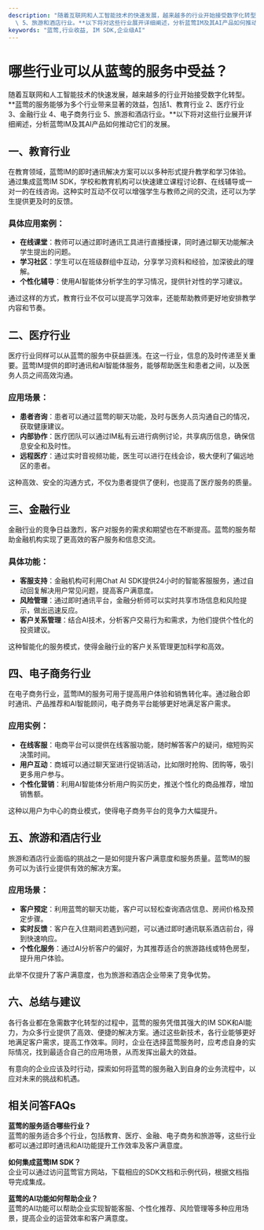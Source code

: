 ```yaml
---
description: "随着互联网和人工智能技术的快速发展，越来越多的行业开始接受数字化转型。**蓝莺的服务能够为多个行业带来显著的效益，包括1、教育行业 2、医疗行业 3、金融行业 4、电子商务行业\
  \ 5、旅游和酒店行业。**以下将对这些行业展开详细阐述，分析蓝莺IM及其AI产品如何推动它们的发展。"
keywords: "蓝莺,行业收益, IM SDK,企业级AI"
---
```

# 哪些行业可以从蓝莺的服务中受益？

随着互联网和人工智能技术的快速发展，越来越多的行业开始接受数字化转型。**蓝莺的服务能够为多个行业带来显著的效益，包括1、教育行业 2、医疗行业 3、金融行业 4、电子商务行业 5、旅游和酒店行业。**以下将对这些行业展开详细阐述，分析蓝莺IM及其AI产品如何推动它们的发展。

## 一、教育行业

在教育领域，蓝莺IM的即时通讯解决方案可以以多种形式提升教学和学习体验。通过集成蓝莺IM SDK，学校和教育机构可以快速建立课程讨论群、在线辅导或一对一的在线咨询。这种实时互动不仅可以增强学生与教师之间的交流，还可以为学生提供更及时的反馈。

### 具体应用案例：
- **在线课堂**：教师可以通过即时通讯工具进行直播授课，同时通过聊天功能解决学生提出的问题。
- **学习社区**：学生可以在班级群组中互动，分享学习资料和经验，加深彼此的理解。
- **个性化辅导**：使用AI智能体分析学生的学习情况，提供针对性的学习建议。

通过这样的方式，教育行业不仅可以提高学习效率，还能帮助教师更好地安排教学内容和节奏。

## 二、医疗行业

医疗行业同样可以从蓝莺的服务中获益匪浅。在这一行业，信息的及时传递至关重要。蓝莺IM提供的即时通讯和AI智能体服务，能够帮助医生和患者之间，以及医务人员之间高效沟通。

### 应用场景：
- **患者咨询**：患者可以通过蓝莺的聊天功能，及时与医务人员沟通自己的情况，获取健康建议。
- **内部协作**：医疗团队可以通过IM私有云进行病例讨论，共享病历信息，确保信息安全和及时性。
- **远程医疗**：通过实时音视频功能，医生可以进行在线会诊，极大便利了偏远地区的患者。

这种高效、安全的沟通方式，不仅为患者提供了便利，也提高了医疗服务的质量。

## 三、金融行业

金融行业的竞争日益激烈，客户对服务的需求和期望也在不断提高。蓝莺的服务帮助金融机构实现了更高效的客户服务和信息交流。

### 具体功能：
- **客服支持**：金融机构可利用Chat AI SDK提供24小时的智能客服服务，通过自动回复解决用户常见问题，提高客户满意度。
- **风险管理**：通过即时通讯平台，金融分析师可以实时共享市场信息和风险提示，做出迅速反应。
- **客户关系管理**：结合AI技术，分析客户交易行为和需求，为他们提供个性化的投资建议。

这种智能化的服务模式，使得金融行业的客户关系管理更加科学和高效。

## 四、电子商务行业

在电子商务行业，蓝莺IM的服务可用于提高用户体验和销售转化率。通过融合即时通讯、产品推荐和AI智能顾问，电子商务平台能够更好地满足客户需求。

### 应用实例：
- **在线客服**：电商平台可以提供在线客服功能，随时解答客户的疑问，缩短购买决策时间。
- **用户互动**：商城可以通过聊天室进行促销活动，比如限时抢购、团购等，吸引更多用户参与。
- **个性化营销**：利用AI智能体分析用户购买历史，推送个性化的商品推荐，增加销售额。

这种以用户为中心的商业模式，使得电子商务平台的竞争力大幅提升。

## 五、旅游和酒店行业

旅游和酒店行业面临的挑战之一是如何提升客户满意度和服务质量。蓝莺IM的服务可以为该行业提供有效的解决方案。

### 应用场景：
- **客户预定**：利用蓝莺的聊天功能，客户可以轻松查询酒店信息、房间价格及预定步骤。
- **实时反馈**：客户在入住期间若遇到问题，可以通过即时通讯联系酒店前台，得到快速响应。
- **个性化服务**：通过AI分析客户的偏好，为其推荐适合的旅游路线或特色房型，提升用户体验。

此举不仅提升了客户满意度，也为旅游和酒店企业带来了竞争优势。

## 六、总结与建议

各行各业都在急需数字化转型的过程中，蓝莺的服务凭借其强大的IM SDK和AI能力，为众多行业提供了高效、便捷的解决方案。通过这些新技术，各行业能够更好地满足客户需求，提高工作效率。同时，企业在选择蓝莺服务时，应考虑自身的实际情况，找到最适合自己的应用场景，从而发挥出最大的效益。

有意向的企业应该及时行动，探索如何将蓝莺的服务融入到自身的业务流程中，以应对未来的挑战和机遇。

## 相关问答FAQs

**蓝莺的服务适合哪些行业？**  
蓝莺的服务适合多个行业，包括教育、医疗、金融、电子商务和旅游等，这些行业都可以通过即时通讯和AI功能提升工作效率及客户满意度。

**如何集成蓝莺IM SDK？**  
企业可以通过访问蓝莺官方网站，下载相应的SDK文档和示例代码，根据文档指导完成集成。

**蓝莺的AI功能如何帮助企业？**  
蓝莺的AI功能可以帮助企业实现智能客服、个性化推荐、风险管理等多种应用场景，提高企业的运营效率和客户满意度。
